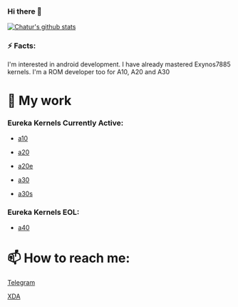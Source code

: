 ### Hi there 👋

<!--
**Chatur27/Chatur27** is a ✨ _special_ ✨ repository because its `README.md` (this file) appears on your GitHub profile.

Here are some ideas to get you started:

- 🔭 I’m currently working on ...
- 🌱 I’m currently learning ...
- 👯 I’m looking to collaborate on ...
- 🤔 I’m looking for help with ...
- 💬 Ask me about ...
- 📫 How to reach me: ...
- 😄 Pronouns: ...
- ⚡ Fun fact: ...
-->

[![Chatur's github stats](https://github-readme-stats.vercel.app/api?username=Chatur27&theme=cobalt&count_private=true)](https://github.com/Chatur27) 

### ⚡ Facts:
I'm interested in android development. I have already mastered Exynos7885 kernels.
I'm a ROM developer too for A10, A20 and A30

# 🔭 My work

### Eureka Kernels Currently Active:

- [a10](https://github.com/Chatur27/Eureka-kernel-for-SM-A105-Q)

- [a20](https://github.com/Chatur27/Eureka-kernel-for-SM-A105-Q)

- [a20e](https://github.com/Chatur27/Eureka-kernel-for-SM-A105-Q)

- [a30](https://github.com/Chatur27/Eureka-kernel-for-SM-A305-Q)

- [a30s](https://github.com/Chatur27/Eureka-kernel-for-SM-A307-Q)

### Eureka Kernels EOL:

- [a40](https://github.com/Chatur27/Eureka-kernel-for-SM-A405-Q-EOL)
 

# 📫 How to reach me:

[Telegram](https://t.me/chatur2709)

[XDA](https://forum.xda-developers.com/m/chatur27.10997227/)
